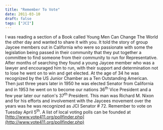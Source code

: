 ```yaml
---
title: "Remember To Vote"
date: 2011-03-10
draft: false
tags: ["JCI"]
---
```





<!-- ![](https:///www.gogorichie.com/wp-content/uploads/2011/03/031011_2051_RememberToV12.jpg) -->
I was reading a section of a Book called Young Men Can Change The World the other day and wanted to share it with you. It told the story of group Jaycee members out in California who were so passionate with some the legislation being passed in their community that they put together a committee to find someone from their community to run for Representative. After months of searching they found a young Jaycee member who was a lawyer and encouraged him to run, with their support and determination not to lose he went on to win and get elected. At the age of 34 he was recognized by the US Junior Chamber as a Ten Outstanding American. Then just three years later in 1950 he was elected Senator from California and in 1953 he went on to become our nations 36<sup>th</sup> Vice President and a few year later our nation's 37<sup>th</sup> President. This man was Richard M. Nixon and for his efforts and involvement with the Jaycees movement over the years was he was recognized as JCI Senator # 72\. Remember to vote on Tuesday April 5<sup>th</sup>. A list of local voting polls can be founded at [http://www.vote411.org/pollfinder.php](http://www.vote411.org/pollfinder.php)
